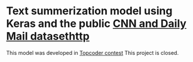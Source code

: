 # Text summerization model using Keras and the public [CNN and Daily Mail datasethttp](http://nlpprogress.com/english/summarization.html)
This model was developed in [Topcoder contest](https://www.topcoder.com/challenges/abc49b61-5d92-482b-813d-b1219a07cc4f?tab=details) 
This project is closed.
